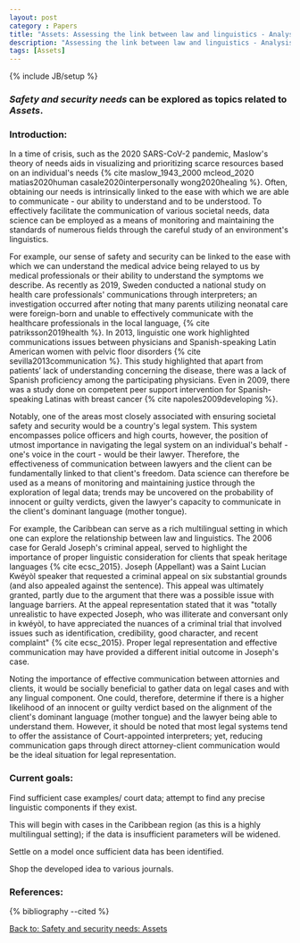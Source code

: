 ```yaml
---
layout: post
category : Papers
title: "Assets: Assessing the link between law and linguistics - Analysis"
description: "Assessing the link between law and linguistics - Analysis"
tags: [Assets]
---
```

{% include JB/setup %}


### __*Safety and security needs*__ can be explored as topics related to __*Assets*__.

### Introduction:

In a time of crisis, such as the 2020 SARS-CoV-2 pandemic, Maslow's theory of needs aids in visualizing and prioritizing scarce resources based on an individual's needs {% cite maslow_1943_2000 mcleod_2020 matias2020human casale2020interpersonally wong2020healing %}. Often, obtaining our needs is intrinsically linked to the ease with which we are able to communicate - our ability to understand and to be understood. To effectively facilitate the communication of various societal needs, data science can be employed as a means of monitoring and maintaining the standards of numerous fields through the careful study of an environment's linguistics.

For example, our sense of safety and security can be linked to the ease with which we can understand the medical advice being relayed to us by medical professionals or their ability to understand the symptoms we describe. As recently as 2019, Sweden conducted a national study on health care professionals' communications through interpreters; an investigation occurred after noting that many parents utilizing neonatal care were foreign-born and unable to effectively communicate with the healthcare professionals in the local language, {% cite patriksson2019health %}.  In 2013, linguistic one work highlighted communications issues between physicians and Spanish-speaking Latin American women with pelvic floor disorders {% cite sevilla2013communication %}. This study highlighted that apart from patients’ lack of understanding concerning the disease, there was a lack of Spanish proficiency among the participating physicians. Even in 2009, there was a study done on competent peer support intervention for Spanish-speaking Latinas with breast cancer {% cite napoles2009developing %}. 

Notably, one of the areas most closely associated with ensuring societal safety and security would be a country's legal system. This system encompasses police officers and high courts, however, the position of utmost importance in navigating the legal system on an individual's behalf - one's voice in the court - would be their lawyer. Therefore, the effectiveness of communication between lawyers and the client can be fundamentally linked to that client's freedom. Data science can therefore be used as a means of monitoring and maintaining justice through the exploration of legal data; trends may be uncovered on the probability of innocent or guilty verdicts, given the lawyer's capacity to communicate in the client's dominant language (mother tongue).

For example, the Caribbean can serve as a rich multilingual setting in which one can explore the relationship between law and linguistics. The 2006 case for Gerald Joseph's criminal appeal, served to highlight the importance of proper linguistic consideration for clients that speak heritage languages {% cite ecsc_2015}. Joseph (Appellant) was a Saint Lucian Kwéyòl speaker that requested a criminal appeal on six substantial grounds (and also appealed against the sentence). This appeal was ultimately granted, partly due to the argument that there was a possible issue with language barriers. At the appeal representation stated that it was "totally unrealistic to have expected Joseph, who was illiterate and conversant only in kwéyòl, to have appreciated the nuances of a criminal trial that involved issues such as identification, credibility, good character, and recent complaint" {% cite ecsc_2015}. Proper legal representation and effective communication may have provided a different initial outcome in Joseph's case.

Noting the importance of effective communication between attornies and clients, it would be socially beneficial to gather data on legal cases and with any lingual component. One could, therefore, determine if there is a higher likelihood of an innocent or guilty verdict based on the alignment of the client's dominant language (mother tongue) and the lawyer being able to understand them. However, it should be noted that most legal systems tend to offer the assistance of Court-appointed interpreters; yet, reducing communication gaps through direct attorney-client communication would be the ideal situation for legal representation.

### Current goals:

Find sufficient case examples/ court data; attempt to find any precise linguistic components if they exist.

This will begin with cases in the Caribbean region (as this is a highly multilingual setting); if the data is insufficient parameters will be widened.

Settle on a model once sufficient data has been identified.

Shop the developed idea to various journals.





### References:

{% bibliography --cited %}


[Back to: Safety and security needs: Assets](https://llord1.github.io/2020/07/08/Assets)


